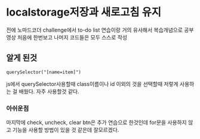 # localstorage저장과 새로고침 유지

전에 노마드코더 challenge에서 to-do list 연습이랑 거의 유사해서 복습개념으로 공부
영상 처음에 한번보고 나머지 코드들은 모두 스스로 작성

## 알게 된것

```
querySelector("[name=item]")
```

js에서 querySelector사용할때 class이름이나 id 이외의 것을 선택할때 저렇게 사용하는 걸 배웠다.
자주 사용할것 같다.

### 아쉬운점

마지막에 check, uncheck, clear btn은 추가 연습으로 한것인데
for문을 사용하지 않고 기능을 사용할 방법이 있을 것 같은데
잘모르겠다.
